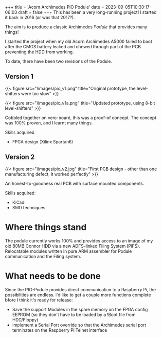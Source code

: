 +++
title = 'Acorn Archimedes PIO Podule'
date = 2023-09-05T10:30:17-06:00
draft = false
+++
This has been a very long-running project!  I started it back in 2016 (or was that 2017?).

The aim is to produce a classic Archimedes *Podule* that provides many things!

I started the project when my old Acorn Archimedes A5000 failed to boot after the CMOS battery leaked and chewed through part of the PCB preventing the HDD from working.

To date, there have been two revisions of the Podule.

## Version 1

{{< figure src="/images/pio_v1.png" title="Original prototype, the level-shifters were too slow" >}}

{{< figure src="/images/pio_v1a.png" title="Updated prototype, using 8-bit level-shifters" >}}

Cobbled together on vero-board, this was a proof-of concept.  The concept was 100% proven, and I learnt many things.

Skills acquired:

* FPGA design (Xilinx Spartan6)

## Version 2

{{< figure src="/images/pio_v2.jpg" title="First PCB design - other than one manufacturing defect, it worked perfectly" >}}

An honest-to-goodness real PCB with surface mounted components.

Skills acquired:

* KiCad
* SMD techniques

# Where things stand

The podule currently works 100% and provides access to an image of my old 80MB Connor HDD via a new ADFS-linked Filing System (PiFS).
Relocatable modules written in pure ARM assembler for Podule communication and the Filing system.

# What needs to be done

Since the PIO-Podule provides direct communication to a Raspberry Pi, the possibilities are endless.
I'd like to get a couple more functions complete bfore I think it's ready for release:

* Save the support Modules in the spare memory on the FPGA config EEPROM (so they don't have to be loaded by a !Boot file from HDD/Floppy)
* Implement a Serial Port override so that the Archimedes serial port terminates on the Raspberry Pi Telnet interface
